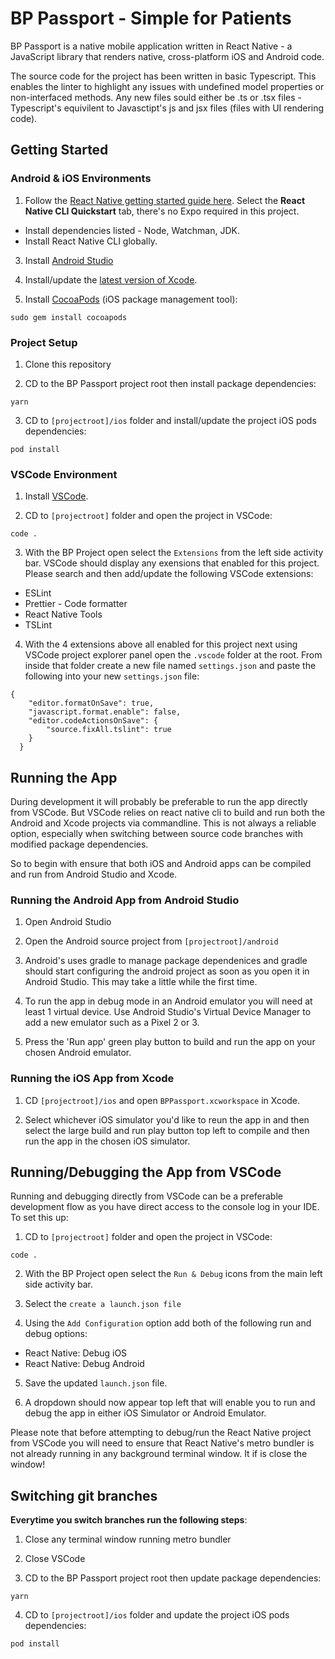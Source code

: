 # BP Passport - Simple for Patients

BP Passport is a native mobile application written in React Native - a JavaScript library that renders native, cross-platform iOS and Android code.

The source code for the project has been written in basic Typescript. This enables the linter to highlight any issues with undefined model properties or non-interfaced methods. Any new files sould either be .ts or .tsx files - Typescript's equivilent to Javasctipt's js and jsx files (files with UI rendering code).

## Getting Started

### Android & iOS Environments

1. Follow the [React Native getting started guide here](https://facebook.github.io/react-native/docs/getting-started). Select the **React Native CLI Quickstart** tab, there's no Expo required in this project.

- Install dependencies listed - Node, Watchman, JDK.
- Install React Native CLI globally.

3. Install [Android Studio](https://developer.android.com/studio)

4. Install/update the [latest version of Xcode](https://itunes.apple.com/us/app/xcode/id497799835?mt=12).

5. Install [CocoaPods](https://cocoapods.org) (iOS package management tool):

```
sudo gem install cocoapods
```

### Project Setup

1. Clone this repository

2. CD to the BP Passport project root then install package dependencies:

```
yarn
```

3. CD to `[projectroot]/ios` folder and install/update the project iOS pods dependencies:

```
pod install
```

### VSCode Environment

1. Install [VSCode](https://code.visualstudio.com/).

2. CD to `[projectroot]` folder and open the project in VSCode:

```
code .
```

3. With the BP Project open select the `Extensions` from the left side activity bar. VSCode should display any exensions that enabled for this project. Please search and then add/update the following VSCode extensions:

- ESLint
- Prettier - Code formatter
- React Native Tools
- TSLint

4. With the 4 extensions above all enabled for this project next using VSCode project explorer panel open the `.vscode` folder at the root. From inside that folder create a new file named `settings.json` and paste the following into your new `settings.json` file:

```
{
    "editor.formatOnSave": true,
    "javascript.format.enable": false,
    "editor.codeActionsOnSave": {
        "source.fixAll.tslint": true
    }
  }
```

## Running the App

During development it will probably be preferable to run the app directly from VSCode. But VSCode relies on react native cli to build and run both the Android and Xcode projects via commandline. This is not always a reliable option, especially when switching between source code branches with modified package dependencies.

So to begin with ensure that both iOS and Android apps can be compiled and run from Android Studio and Xcode.

### Running the Android App from Android Studio

1. Open Android Studio

2. Open the Android source project from `[projectroot]/android`

3. Android's uses gradle to manage package dependenices and gradle should start configuring the android project as soon as you open it in Android Studio. This may take a little while the first time.

4. To run the app in debug mode in an Android emulator you will need at least 1 virtual device. Use Android Studio's Virtual Device Manager to add a new emulator such as a Pixel 2 or 3.

5. Press the 'Run app' green play button to build and run the app on your chosen Android emulator.

### Running the iOS App from Xcode

1. CD `[projectroot]/ios` and open `BPPassport.xcworkspace` in Xcode.

2. Select whichever iOS simulator you'd like to reun the app in and then select the large build and run play button top left to compile and then run the app in the chosen iOS simulator.

## Running/Debugging the App from VSCode

Running and debugging directly from VSCode can be a preferable development flow as you have direct access to the console log in your IDE. To set this up:

1. CD to `[projectroot]` folder and open the project in VSCode:

```
code .
```

2. With the BP Project open select the `Run & Debug` icons from the main left side activity bar.

3. Select the `create a launch.json file`

4. Using the `Add Configuration` option add both of the following run and debug options:

- React Native: Debug iOS
- React Native: Debug Android

5. Save the updated `launch.json` file.

6. A dropdown should now appear top left that will enable you to run and debug the app in either iOS Simulator or Android Emulator.

Please note that before attempting to debug/run the React Native project from VSCode you will need to ensure that React Native's metro bundler is not already running in any background terminal window. It if is close the window!

## Switching git branches

**Everytime you switch branches run the following steps**:

1. Close any terminal window running metro bundler

2. Close VSCode

3. CD to the BP Passport project root then update package dependencies:

```
yarn
```

4. CD to `[projectroot]/ios` folder and update the project iOS pods dependencies:

```
pod install
```
